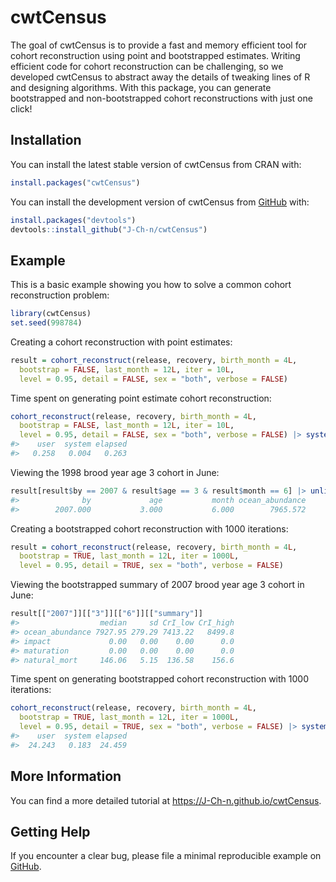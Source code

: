 
<!-- README.md is generated from README.Rmd. Please edit that file -->

# cwtCensus

<!-- badges: start -->

<!-- badges: end -->

The goal of cwtCensus is to provide a fast and memory efficient tool for
cohort reconstruction using point and bootstrapped estimates. Writing
efficient code for cohort reconstruction can be challenging, so we
developed cwtCensus to abstract away the details of tweaking lines of R
and designing algorithms. With this package, you can generate
bootstrapped and non-bootstrapped cohort reconstructions with just one
click!

## Installation

You can install the latest stable version of cwtCensus from CRAN with:

``` r
install.packages("cwtCensus")
```

You can install the development version of cwtCensus from
[GitHub](https://github.com/J-Ch-n/cwtCensus/tree/main) with:

``` r
install.packages("devtools")
devtools::install_github("J-Ch-n/cwtCensus")
```

## Example

This is a basic example showing you how to solve a common cohort
reconstruction problem:

``` r
library(cwtCensus)
set.seed(998784)
```

Creating a cohort reconstruction with point estimates:

``` r
result = cohort_reconstruct(release, recovery, birth_month = 4L,
  bootstrap = FALSE, last_month = 12L, iter = 10L,
  level = 0.95, detail = FALSE, sex = "both", verbose = FALSE)
```

Time spent on generating point estimate cohort reconstruction:

``` r
cohort_reconstruct(release, recovery, birth_month = 4L,
  bootstrap = FALSE, last_month = 12L, iter = 10L,
  level = 0.95, detail = FALSE, sex = "both", verbose = FALSE) |> system.time()
#>    user  system elapsed 
#>   0.258   0.004   0.263
```

Viewing the 1998 brood year age 3 cohort in June:

``` r
result[result$by == 2007 & result$age == 3 & result$month == 6] |> unlist()
#>              by             age           month ocean_abundance 
#>        2007.000           3.000           6.000        7965.572
```

Creating a bootstrapped cohort reconstruction with 1000 iterations:

``` r
result = cohort_reconstruct(release, recovery, birth_month = 4L,
  bootstrap = TRUE, last_month = 12L, iter = 1000L,
  level = 0.95, detail = TRUE, sex = "both", verbose = FALSE)
```

Viewing the bootstrapped summary of 2007 brood year age 3 cohort in
June:

``` r
result[["2007"]][["3"]][["6"]][["summary"]]
#>                  median     sd CrI_low CrI_high
#> ocean_abundance 7927.95 279.29 7413.22   8499.8
#> impact             0.00   0.00    0.00      0.0
#> maturation         0.00   0.00    0.00      0.0
#> natural_mort     146.06   5.15  136.58    156.6
```

Time spent on generating bootstrapped cohort reconstruction with 1000
iterations:

``` r
cohort_reconstruct(release, recovery, birth_month = 4L,
  bootstrap = TRUE, last_month = 12L, iter = 1000L,
  level = 0.95, detail = TRUE, sex = "both", verbose = FALSE) |> system.time()
#>    user  system elapsed 
#>  24.243   0.183  24.459
```

## More Information

You can find a more detailed tutorial at
<https://J-Ch-n.github.io/cwtCensus>.

## Getting Help

If you encounter a clear bug, please file a minimal reproducible example
on [GitHub](https://github.com/J-Ch-n/cwtCensus/issues).

